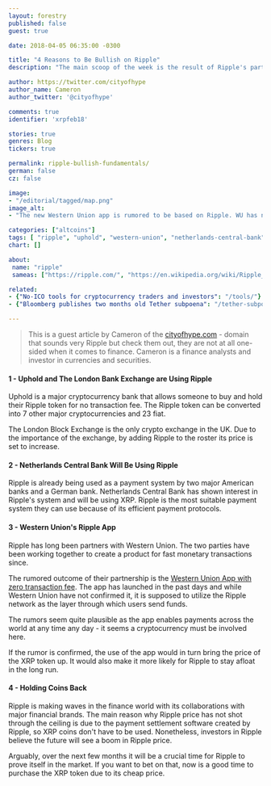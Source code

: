 ```yaml
---
layout: forestry
published: false
guest: true

date: 2018-04-05 06:35:00 -0300

title: "4 Reasons to Be Bullish on Ripple"
description: "The main scoop of the week is the result of Ripple's partnership with Western Union, but there's more."

author: https://twitter.com/cityofhype
author_name: Cameron
author_twitter: '@cityofhype'

comments: true
identifier: 'xrpfeb18'

stories: true
genres: Blog
tickers: true

permalink: ripple-bullish-fundamentals/
german: false
cz: false

image:
- "/editorial/tagged/map.png"
image_alt:
- "The new Western Union app is rumored to be based on Ripple. WU has not confirmed it yet, if they do it will be a big news event."

categories: ["altcoins"]
tags: [ "ripple", "uphold", "western-union", "netherlands-central-bank", "altcoin-trading"]
chart: []

about:
 name: "ripple"
 sameas: ["https://ripple.com/", "https://en.wikipedia.org/wiki/Ripple_(payment_protocol)"]

related:
- {"No-ICO tools for cryptocurrency traders and investors": "/tools/"}
- {"Bloomberg publishes two months old Tether subpoena": "/tether-subpoena/"}

---
```


> This is a guest article by Cameron of the <a target="_blank" rel="nofollow" href="https://www.cityofhype.com/ripple-xrp-news-where-to-buy-ripple-tokens/">cityofhype.com</a> - domain that sounds very Ripple but check them out, they are not at all one-sided when it comes to finance. Cameron is a finance analysts and investor in currencies and securities.


#### 1 - Uphold and The London Bank Exchange are Using Ripple

Uphold is a major cryptocurrency bank that allows someone to buy and hold their Ripple token for no transaction fee. The Ripple token can be converted into 7 other major cryptocurrencies and 23 fiat.

The London Block Exchange is the only crypto exchange in the UK. Due to the importance of the exchange, by adding Ripple to the roster its price is set to increase.

#### 2 - Netherlands Central Bank Will Be Using Ripple

Ripple is already being used as a payment system by two major American banks and a German bank. Netherlands Central Bank has shown interest in Ripple's system and will be using XRP. Ripple is the most suitable payment system they can use because of its efficient payment protocols.

#### 3 - Western Union's Ripple App

Ripple has long been partners with Western Union. The two parties have been working together to create a product for fast monetary transactions since.

The rumored outcome of their partnership is the [Western Union App with zero transaction fee](https://coindelite.com/news/western-union-and-gkms-unite-to-launch-a-ripple-powered-app/). The app has launched in the past days and while Western Union have not confirmed it, it is supposed to utilize the Ripple network as the layer through which users send funds.

The rumors seem quite plausible as the app enables payments across the world at any time any day - it seems a cryptocurrency must be involved here.

If the rumor is confirmed, the use of the app would in turn bring the price of the XRP token up. It would also make it more likely for Ripple to stay afloat in the long run.

#### 4 - Holding Coins Back

Ripple is making waves in the finance world with its collaborations with major financial brands. The main reason why Ripple price has not shot through the ceiling is due to the payment settlement software created by Ripple, so XRP coins don't have to be used. Nonetheless, investors in Ripple believe the future will see a boom in Ripple price.

Arguably, over the next few months it will be a crucial time for Ripple to prove itself in the market. If you want to bet on that, now is a good time to purchase the XRP token due to its cheap price.
